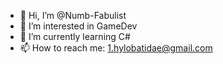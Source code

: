 - 👋 Hi, I’m @Numb-Fabulist
- 👀 I’m interested in GameDev
- 🌱 I’m currently learning C#
- 📫 How to reach me: 1.hylobatidae@gmail.com

<!---
Numb-Fabulist/Numb-Fabulist is a ✨ special ✨ repository because its `README.md` (this file) appears on your GitHub profile.
You can click the Preview link to take a look at your changes.
--->
